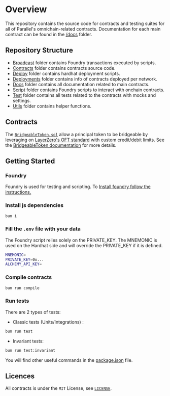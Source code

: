 # Overview

This repository contains the source code for contracts and testing suites for all of Parallel's omnichain-related contracts. Documentation for each main contract can be found in the [/docs](./docs) folder.

## Repository Structure

- [Broadcast](./broadcast) folder contains Foundry transactions executed by scripts.
- [Contracts](./contracts) folder contains contracts source code.
- [Deploy](./deploy) folder contains hardhat deployment scripts.
- [Deployments](./deployments) folder contains info of contracts deployed per network.
- [Docs](./docs) folder contains all documentation related to main contracts.
- [Script](./scripts) folder contains Foundry scripts to interact with onchain contracts.
- [Test](./test) folder contains all tests related to the contracts with mocks and settings.
- [Utils](./utils) folder contains helper functions.

## Contracts

The [`BridgeableToken.sol`](./contracts/tokens/BridgeableToken.sol) allow a principal token to be bridgeable by leveraging on [LayerZero's OFT standard](https://docs.layerzero.network/v2/home/protocol/contract-standards#oft) with custom credit/debit limits. See the [BridgeableToken documentation](./docs/bridgeableToken/README.md) for more details.

## Getting Started

### Foundry

Foundry is used for testing and scripting. To
[Install foundry follow the instructions.](https://book.getfoundry.sh/getting-started/installation)

### Install js dependencies

```bash
bun i
```

### Fill the `.env` file with your data

The Foundry script relies solely on the PRIVATE_KEY. The MNEMONIC is used on the Hardhat side and will override the PRIVATE_KEY if it is defined.

```bash
MNEMONIC=
PRIVATE_KEY=0x...
ALCHEMY_API_KEY=
```

### Compile contracts

```bash
bun run compile
```

### Run tests

There are 2 types of tests:

- Classic tests (Units/Integrations) :

```bash
bun run test
```

- Invariant tests:

```bash
bun run test:invariant
```

You will find other useful commands in the [package.json](./package.json) file.

## Licences

All contracts is under the `MIT` License, see [`LICENSE`](./LICENSE).
